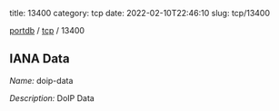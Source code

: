 title: 13400
category: tcp
date: 2022-02-10T22:46:10
slug: tcp/13400

[portdb](/) / [tcp](/category/tcp.html) / 13400


## IANA Data

_Name:_ doip-data

_Description:_ DoIP Data

